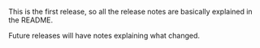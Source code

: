 This is the first release, so all the release notes are basically explained in the README.

Future releases will have notes explaining what changed. 